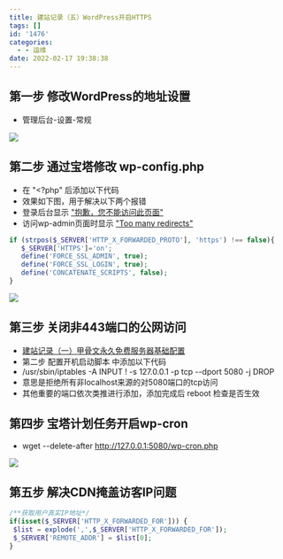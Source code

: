 ```yaml
---
title: 建站记录（五）WordPress开启HTTPS
tags: []
id: '1476'
categories:
  - - 运维
date: 2022-02-17 19:38:38
---
```


## 第一步 修改WordPress的地址设置

*   管理后台-设置-常规

![](https://img.limour.top/archives_2023/blog/20220217192801.webp)

## 第二步 通过宝塔修改 wp-config.php

*   在 "<?php" 后添加以下代码
*   效果如下图，用于解决以下两个报错
*   登录后台显示 ["抱歉，您不能访问此页面"](https://www.cainiao.io/archives/1037)
*   访问wp-admin页面时显示 ["Too many redirects"](https://wordpress.stackexchange.com/questions/302965/too-many-redirects-only-when-trying-to-access-wp-admin-page)

```php
if (strpos($_SERVER['HTTP_X_FORWARDED_PROTO'], 'https') !== false){
   $_SERVER['HTTPS']='on';
   define('FORCE_SSL_ADMIN', true);
   define('FORCE_SSL_LOGIN', true);
   define('CONCATENATE_SCRIPTS', false);
}
```

![](https://img.limour.top/archives_2023/blog/20220217193010.webp)

## 第三步 关闭非443端口的公网访问

*   [建站记录（一）甲骨文永久免费服务器基础配置](https://occdn.limour.top/1458.html)
*   第二步 配置开机启动脚本 中添加以下代码
*   /usr/sbin/iptables -A INPUT ! -s 127.0.0.1 -p tcp --dport 5080 -j DROP
*   意思是拒绝所有非localhost来源的对5080端口的tcp访问
*   其他重要的端口依次类推进行添加，添加完成后 reboot 检查是否生效

## 第四步 宝塔计划任务开启wp-cron

*   wget --delete-after http://127.0.0.1:5080/wp-cron.php

![](https://img.limour.top/archives_2023/blog/20220217193804.webp)

## 第五步 解决CDN掩盖访客IP问题

```php
/**获取用户真实IP地址*/
if(isset($_SERVER['HTTP_X_FORWARDED_FOR'])) {
 $list = explode(',',$_SERVER['HTTP_X_FORWARDED_FOR']);
 $_SERVER['REMOTE_ADDR'] = $list[0];
}
```